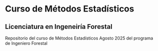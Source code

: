 # Curso de Métodos Estadísticos
## Licenciatura en Ingeneiría Forestal

Repositorio del curso de Métodos Estadísticos Agosto 2025 del programa de Ingeniero Forestal
